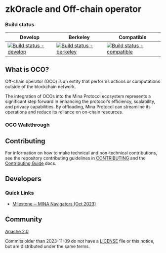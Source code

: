 # zkOracle and Off-chain operator

### Build status

| Develop | Berkeley | Compatible | 
| ------- | -------- | ---------- |
| [![Build status - develop]()]() | [![Build status - berkeley]()]() | [![Build status - compatible]()]()


## What is OCO?

Off-chain operator (OCO) is an entity that performs actions or computations outside of the blockchain network. 

The integration of OCOs into the Mina Protocol ecosystem represents a significant step forward in enhancing the protocol's efficiency, scalability, and privacy capabilities. By offloading, Mina Protocol can streamline its operations and reduce its reliance on on-chain resources.


### OCO Walkthrough

## Contributing

For information on how to make technical and non-technical contributions, see the repository contributing guidelines in [CONTRIBUTING](https://github.com/ubinix-warun/zkOracle-OCO/blob/develop/CONTRIBUTING.md) and the [Contributing Guide]() docs.

## Developers

### Quick Links

- [Milestone ‐‐ MINA Navigators (Oct 2023)](../../wiki/Milestone-%E2%80%90%E2%80%90-MINA-Navigators-(Oct-2023))

## Community

[Apache 2.0](LICENSE)

Commits older than 2023-11-09 do not have a [LICENSE](LICENSE) file or this notice, but are distributed under the same terms.
